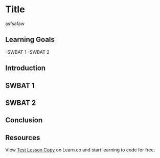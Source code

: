 # Title
asfsafaw

## Learning Goals

-SWBAT 1
-SWBAT 2

## Introduction

## SWBAT 1

## SWBAT 2

## Conclusion

## Resources

<p class='util--hide'>View <a href='https://learn.co/lessons/test-lesson-copy'>Test Lesson Copy</a> on Learn.co and start learning to code for free.</p>
